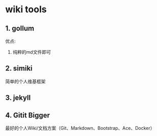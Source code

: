 # wiki tools

## 1. gollum
优点:
1. 纯粹的md文件即可

## 2. simiki
简单的个人维基框架

## 3. jekyll

## 4. Gitit Bigger
最好的个人Wiki/文档方案（Git、Markdown、Bootstrap、Ace、Docker）
